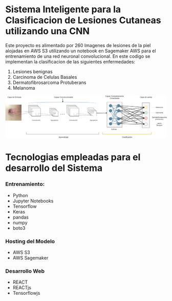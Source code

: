 # Sistema Inteligente para la Clasificacion de Lesiones Cutaneas utilizando una CNN

Este proyecto es alimentado por 260 Imagenes de lesiones de la piel alojadas en AWS S3 utilizando un notebook en Sagemaker AWS para el entrenamiento de una red neuronal convolucional. En este codigo se implementan la clasificacion de las siguientes enfermedades:

1. Lesiones benignas
2. Carcinoma de Celulas Basales
3. Dermatofibrosarcoma Protuberans
4. Melanoma

![Clasificacion de Lesiones Cutaneas via CNN](/assets/images/CNN_DFSP.png)

# Tecnologias empleadas para el desarrollo del Sistema

### Entrenamiento:

- Python
- Jupyter Notebooks
- Tensorflow
- Keras
- pandas
- numpy
- boto3

### Hosting del Modelo

- AWS S3
- AWS Sagemaker

### Desarrollo Web

- REACT
- REACTjs
- Tensorflowjs
